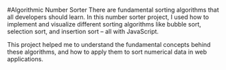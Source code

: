 #Algorithmic Number Sorter
There are fundamental sorting algorithms that all developers should learn. In this number sorter project, I used how to implement and visualize different sorting algorithms like bubble sort, selection sort, and insertion sort – all with JavaScript.

This project helped me to understand the fundamental concepts behind these algorithms, and how to apply them to sort numerical data in web applications.